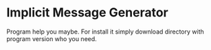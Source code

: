 # Implicit Message Generator
Program help you maybe.
For install it simply download directory with program version who you need.

